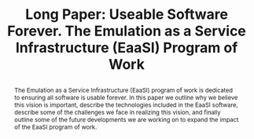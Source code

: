 ---
abstract: 'The Emulation as a Service Infrastructure (EaaSI) program of work is dedicated
  to ensuring all software is usable forever. In this paper we outline why we believe
  this vision is important, describe the technologies included in the EaaSI software,
  describe some of the challenges we face in realizing this vision, and finally outline
  some of the future developments we are working on to expand the impact of the EaaSI
  program of work.   '
creators:
- Euan Cochrane
date: null
document_url: https://az659834.vo.msecnd.net/eventsairwesteuprod/production-inconference-public/efe683e5f0ae43ba855fdeef297a1007
grand_parent: iPRES
institutions:
- Yale University Library
keywords:
- emulation
- software
- migration
- formats
landing_page_url: null
language: eng
layout: publication
license: CC-BY 4.0 International
notes_url: null
parent: iPRES 2022
publication_type: long paper
size: null
slides_url: null
source_name: iPRES
stream_url: null
title: "Long Paper: Useable Software Forever. \r\nThe Emulation as a Service Infrastructure
  (EaaSI) Program of Work\r\n"
year: 2022
---